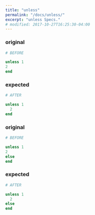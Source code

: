 ```yaml
---
title: "unless"
permalink: "/docs/unless/"
excerpt: "unless Specs."
# modified: 2017-10-27T16:25:30-04:00
---
```

### original
```ruby
# BEFORE

unless 1
2
end

```
### expected
```ruby
# AFTER

unless 1
  2
end

```
### original
```ruby
# BEFORE

unless 1
2
else
end

```
### expected
```ruby
# AFTER

unless 1
  2
else
end
```
